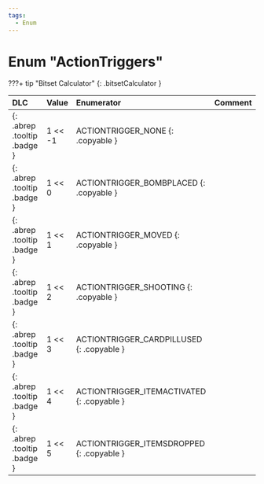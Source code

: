 ```yaml
---
tags:
  - Enum
---
```

# Enum "ActionTriggers"

???+ tip "Bitset Calculator"
    [](#){: .bitsetCalculator }

|DLC|Value|Enumerator|Comment|
|:--|:--|:--|:--|
|[ ](#){: .abrep .tooltip .badge }|1 << -1|ACTIONTRIGGER_NONE {: .copyable } |  |
|[ ](#){: .abrep .tooltip .badge }|1 << 0 |ACTIONTRIGGER_BOMBPLACED {: .copyable } |  |
|[ ](#){: .abrep .tooltip .badge }|1 << 1 |ACTIONTRIGGER_MOVED {: .copyable } |  |
|[ ](#){: .abrep .tooltip .badge }|1 << 2 |ACTIONTRIGGER_SHOOTING {: .copyable } |  |
|[ ](#){: .abrep .tooltip .badge }|1 << 3 |ACTIONTRIGGER_CARDPILLUSED {: .copyable } |  |
|[ ](#){: .abrep .tooltip .badge }|1 << 4 |ACTIONTRIGGER_ITEMACTIVATED {: .copyable } |  |
|[ ](#){: .abrep .tooltip .badge }|1 << 5 |ACTIONTRIGGER_ITEMSDROPPED {: .copyable } |  |
